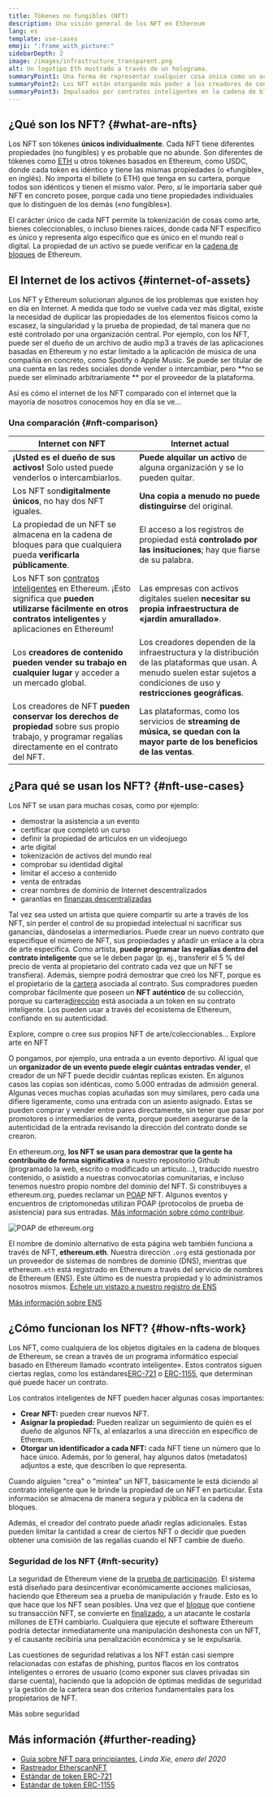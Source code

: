 ```yaml
---
title: Tókenes no fungibles (NFT)
description: Una visión general de los NFT en Ethereum
lang: es
template: use-cases
emoji: ":frame_with_picture:"
sidebarDepth: 2
image: /images/infrastructure_transparent.png
alt: Un logotipo Eth mostrado a través de un holograma.
summaryPoint1: Una forma de representar cualquier cosa única como un activo basado en Ethereum.
summaryPoint2: Los NFT están otorgando más poder a los creadores de contenido que nunca.
summaryPoint3: Impulsados por contratos inteligentes en la cadena de bloques de Ethereum.
---
```


## ¿Qué son los NFT? {#what-are-nfts}

Los NFT son tókenes **únicos individualmente**. Cada NFT tiene diferentes propiedades (no fungibles) y es probable que no abunde. Son diferentes de tókenes como [ETH](/glossary/#ether) u otros tókenes basados en Ethereum, como USDC, donde cada token es idéntico y tiene las mismas propiedades (o «fungible», en inglés). No importa el billete (o ETH) que tenga en su cartera, porque todos son idénticos y tienen el mismo valor. Pero, _sí_ le importaría saber qué NFT en concreto posee, porque cada uno tiene propiedades individuales que lo distinguen de los demás («no fungibles»).

El carácter único de cada NFT permite la tokenización de cosas como arte, bienes coleccionables, o incluso bienes raíces, donde cada NFT específico es único y representa algo específico que es único en el mundo real o digital. La propiedad de un activo se puede verificar en la [cadena de bloques](/glossary/#blockchain) de Ethereum.

<YouTube id="Xdkkux6OxfM" />

## El Internet de los activos {#internet-of-assets}

Los NFT y Ethereum solucionan algunos de los problemas que existen hoy en día en Internet. A medida que todo se vuelve cada vez más digital, existe la necesidad de duplicar las propiedades de los elementos físicos como la escasez, la singularidad y la prueba de propiedad, de tal manera que no esté controlado por una organización central. Por ejemplo, con los NFT, puede ser el dueño de un archivo de audio mp3 a través de las aplicaciones basadas en Ethereum y no estar limitado a la aplicación de música de una compañía en concreto, como Spotify o Apple Music. Se puede ser titular de una cuenta en las redes sociales donde vender o intercambiar, pero **no se puede ser eliminado arbitrariamente ** por el proveedor de la plataforma.

Así es cómo el internet de los NFT comparado con el internet que la mayoría de nosotros conocemos hoy en día se ve...

### Una comparación {#nft-comparison}

| Internet con NFT                                                                                                                                                                              | Internet actual                                                                                                                                                                 |
| --------------------------------------------------------------------------------------------------------------------------------------------------------------------------------------------- | ------------------------------------------------------------------------------------------------------------------------------------------------------------------------------- |
| **¡Usted es el dueño de sus activos!** Solo usted puede venderlos o intercambiarlos.                                                                                                          | **Puede alquilar un activo** de alguna organización y se lo pueden quitar.                                                                                                      |
| Los NFT son**digitalmente únicos**, no hay dos NFT iguales.                                                                                                                                   | **Una copia a menudo no puede distinguirse** del original.                                                                                                                      |
| La propiedad de un NFT se almacena en la cadena de bloques para que cualquiera pueda **verificarla públicamente**.                                                                            | El acceso a los registros de propiedad está **controlado por las insituciones**; hay que fiarse de su palabra.                                                                  |
| Los NFT son [contratos inteligentes](/glossary/#smart-contract) en Ethereum. ¡Esto significa que **pueden utilizarse fácilmente en otros contratos inteligentes** y aplicaciones en Ethereum! | Las empresas con activos digitales suelen **necesitar su propia infraestructura de «jardín amurallado»**.                                                                       |
| Los **creadores de contenido pueden vender su trabajo en cualquier lugar** y acceder a un mercado global.                                                                                     | Los creadores dependen de la infraestructura y la distribución de las plataformas que usan. A menudo suelen estar sujetos a condiciones de uso y **restricciones geográficas**. |
| Los creadores de NFT **pueden conservar los derechos de propiedad** sobre sus propio trabajo, y programar regalías directamente en el contrato del NFT.                                       | Las plataformas, como los servicios de **streaming de música, se quedan con la mayor parte de los beneficios de las ventas**.                                                   |

## ¿Para qué se usan los NFT? {#nft-use-cases}

Los NFT se usan para muchas cosas, como por ejemplo:

- demostrar la asistencia a un evento
- certificar que completó un curso
- definir la propiedad de artículos en un videojuego
- arte digital
- tokenización de activos del mundo real
- comprobar su identidad digital
- limitar el acceso a contenido
- venta de entradas
- crear nombres de dominio de Internet descentralizados
- garantías en [finanzas descentralizadas](/glossary/#defi)

Tal vez sea usted un artista que quiere compartir su arte a través de los NFT, sin perder el control de su propiedad intelectual ni sacrificar sus ganancias, dándoselas a intermediarios. Puede crear un nuevo contrato que especifique el número de NFT, sus propiedades y añadir un enlace a la obra de arte específica. Como artista, **puede programar las regalías dentro del contrato inteligente** que se le deben pagar (p. ej., transferir el 5 % del precio de venta al propietario del contrato cada vez que un NFT se transfiera). Además, siempre podrá demostrar que creó los NFT, porque es el propietario de la [cartera](/glossary/#wallet) asociada al contrato. Sus compradores pueden comprobar fácilmente que poseen un **NFT auténtico** de su collección, porque su cartera[dirección](/glossary/#address) está asociada a un token en su contrato inteligente. Los pueden usar a través del ecosistema de Ethereum, confiando en su autenticidad.

<Alert className="justify-between mt-8">
  <AlertEmoji text=":eyes:"/>
  <AlertContent>Explore, compre o cree sus propios NFT de arte/coleccionables...</div>
  <ButtonLink href="/dapps/?category=collectibles#explore">
    Explore arte en NFT
  </ButtonLink>
</Alert>

O pongamos, por ejemplo, una entrada a un evento deportivo. Al igual que un **organizador de un evento puede elegir cuántas entradas vender**, el creador de un NFT puede decidir cuántas replicas existen. En algunos casos las copias son idénticas, como 5.000 entradas de admisión general. Algunas veces muchas copias acuñadas son muy similares, pero cada una difiere ligeramente, como una entrada con un asiento asignado. Estas se pueden comprar y vender entre pares directamente, sin tener que pasar por promotores o intermediarios de venta, porque pueden asegurarse de la autenticidad de la entrada revisando la dirección del contrato donde se crearon.

En ethereum.org, **los NFT se usan para demostrar que la gente ha contribuito de forma significativa** a nuestro repositorio Github (programado la web, escrito o modificado un artículo...), traducido nuestro contenido, o asistido a nuestras convocatorias comunitarias, e incluso tenemos nuestro propio nombre del dominio del NFT. Si constribuyes a ethereum.org, puedes reclamar un [POAP](/glossary/#poap) NFT. Algunos eventos y encuentros de criptomonedas utilizan POAP (protocolos de prueba de asistencia) para sus entradas. [Más información sobre cómo contribuir](/contributing/#poap).

![POAP de ethereum.org](./poap.png)

El nombre de dominio alternativo de esta página web también funciona a través de NFT, **ethereum.eth**. Nuestra dirección `.org` está gestionada por un proveedor de sistemas de nombres de dominio (DNS), mientras que ethereum`.eth` está registrado en Ethereum a través del servicio de nombres de Ethereum (ENS). Este último es de nuestra propiedad y lo administramos nosotros mismos. [Échele un vistazo a nuestro registro de ENS](https://app.ens.domains/name/ethereum.eth)

[Más información sobre ENS](https://app.ens.domains)

<Divider />

## ¿Cómo funcionan los NFT? {#how-nfts-work}

Los NFT, como cualquiera de los objetos digitales en la cadena de bloques de Ethereum, se crean a través de un programa informático especial basado en Ethereum llamado «contrato inteligente». Estos contratos siguen ciertas reglas, como los estándares[ERC-721](/glossary/#erc-721) o [ERC-1155](/glossary/#erc-1155), que determinan qué puede hacer un contrato.

Los contratos inteligentes de NFT pueden hacer algunas cosas importantes:

- **Crear NFT:** pueden crear nuevos NFT.
- **Asignar la propiedad:** Pueden realizar un seguimiento de quién es el dueño de algunos NFTs, al enlazarlos a una dirección en específico de Ethereum.
- **Otorgar un identificador a cada NFT:** cada NFT tiene un número que lo hace único. Además, por lo general, hay algunos datos (metadatos) adjuntos a este, que describen lo que representa.

Cuando alguien "crea" o "mintea" un NFT, básicamente le está diciendo al contrato inteligente que le brinde la propiedad de un NFT en particular. Esta información se almacena de manera segura y pública en la cadena de bloques.

Además, el creador del contrato puede añadir reglas adicionales. Estas pueden limitar la cantidad a crear de ciertos NFT o decidir que pueden obtener una comisión de las regalías cuando el NFT cambie de dueño.

### Seguridad de los NFT {#nft-security}

La seguridad de Ethereum viene de la [prueba de participación](/glossary/#pos). El sistema está diseñado para desincentivar económicamente acciones maliciosas, haciendo que Ethereum sea a prueba de manipulación y fraude. Esto es lo que hace que los NFT sean posibles. Una vez que el [bloque](/glossary/#block) que contiene su transacción NFT, se convierte en [finalizado](/glossary/#finality), a un atacante le costaría millones de ETH cambiarlo. Cualquiera que ejecute el software Ethereum podría detectar inmediatamente una manipulación deshonesta con un NFT, y el causante recibiría una penalización económica y se le expulsaría.

Las cuestiones de seguridad relativas a los NFT están casi siempre relacionadas con estafas de phishing, puntos flacos en los contratos inteligentes o errores de usuario (como exponer sus claves privadas sin darse cuenta), haciendo que la adopción de óptimas medidas de seguridad y la gestión de la cartera sean dos criterios fundamentales para los propietarios de NFT.

<ButtonLink href="/security/">
  Más sobre seguridad
</ButtonLink>

## Más información {#further-reading}

- [Guía sobre NFT para principiantes](https://linda.mirror.xyz/df649d61efb92c910464a4e74ae213c4cab150b9cbcc4b7fb6090fc77881a95d), _Linda Xie, enero del 2020_
- [Rastreador EtherscanNFT](https://etherscan.io/nft-top-contracts)
- [Estándar de token ERC-721](/developers/docs/standards/tokens/erc-721/)
- [Estándar de token ERC-1155](/developers/docs/standards/tokens/erc-1155/)

<Divider />

<QuizWidget quizKey="nfts" />
